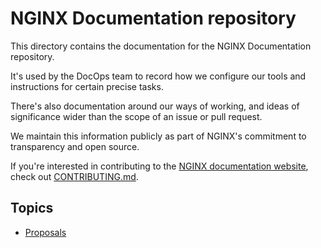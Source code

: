 # NGINX Documentation repository 

This directory contains the documentation for the NGINX Documentation repository.

It's used by the DocOps team to record how we configure our tools and instructions for certain precise tasks.

There's also documentation around our ways of working, and ideas of significance wider than the scope of an issue or pull request.

We maintain this information publicly as part of NGINX's commitment to transparency and open source.

If you're interested in contributing to the [NGINX documentation website](https://docs.nginx.com/), check out [CONTRIBUTING.md](/CONTRIBUTING.md).

## Topics

- [Proposals](/documentation/proposals/README.md)
